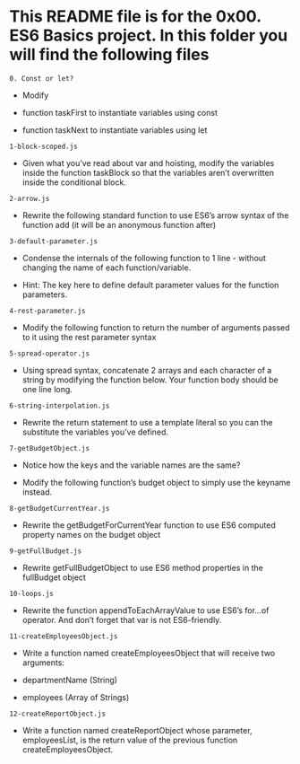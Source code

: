 # This README file is for the 0x00. ES6 Basics project. In this folder you will find the following files

`0. Const or let?`

- Modify

- function taskFirst to instantiate variables using const

- function taskNext to instantiate variables using let

`1-block-scoped.js`

- Given what you’ve read about var and hoisting, modify the variables inside the function taskBlock so that the variables aren’t overwritten inside the conditional block.

`2-arrow.js`

- Rewrite the following standard function to use ES6’s arrow syntax of the function add (it will be an anonymous function after)

`3-default-parameter.js`

- Condense the internals of the following function to 1 line - without changing the name of each function/variable.

- Hint: The key here to define default parameter values for the function parameters.

`4-rest-parameter.js`

- Modify the following function to return the number of arguments passed to it using the rest parameter syntax

`5-spread-operator.js`

- Using spread syntax, concatenate 2 arrays and each character of a string by modifying the function below. Your function body should be one line long.

`6-string-interpolation.js`

- Rewrite the return statement to use a template literal so you can the substitute the variables you’ve defined.

`7-getBudgetObject.js`

- Notice how the keys and the variable names are the same?

- Modify the following function’s budget object to simply use the keyname instead.

`8-getBudgetCurrentYear.js`

- Rewrite the getBudgetForCurrentYear function to use ES6 computed property names on the budget object

`9-getFullBudget.js`

- Rewrite getFullBudgetObject to use ES6 method properties in the fullBudget object

`10-loops.js`

- Rewrite the function appendToEachArrayValue to use ES6’s for...of operator. And don’t forget that var is not ES6-friendly.

`11-createEmployeesObject.js`

- Write a function named createEmployeesObject that will receive two arguments:

- departmentName (String)
- employees (Array of Strings)

`12-createReportObject.js`

- Write a function named createReportObject whose parameter, employeesList, is the return value of the previous function createEmployeesObject.
